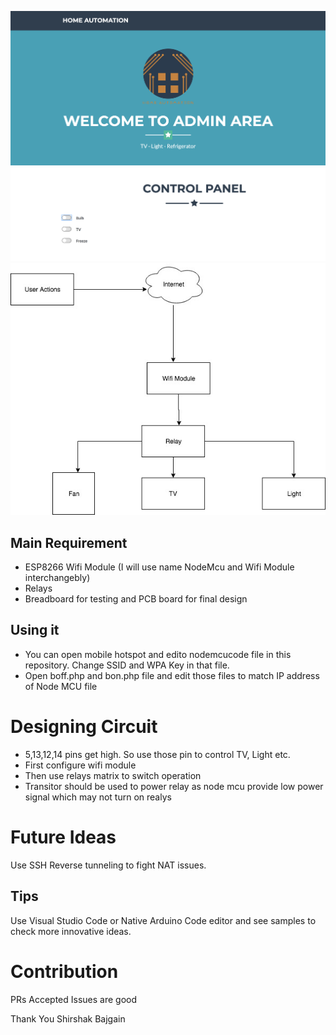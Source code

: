 ![Frontend](/screenshots/frontend1.png "Frontend")
![Frontend](/screenshots/frontend2.png "Frontend")
![Frontend](/screenshots/block_diagram.jpg "Frontend")

## Main Requirement
* ESP8266 Wifi Module (I will use name NodeMcu and Wifi Module interchangebly)
* Relays
* Breadboard for testing and PCB board for final design

## Using it
* You can open mobile hotspot and edito nodemcucode file in this repository. Change SSID and WPA Key in that file. 
* Open boff.php and bon.php file and edit those files to match IP address of Node MCU file

# Designing Circuit
* 5,13,12,14 pins get high. So use those pin to control TV, Light etc.
* First configure wifi module
* Then use relays matrix to switch operation
* Transitor should be used to power relay as node mcu provide low power signal which may not turn on realys

# Future Ideas
Use SSH Reverse tunneling to fight NAT issues.

## Tips 
Use Visual Studio Code or Native Arduino Code editor and see samples to check more innovative ideas.

# Contribution
PRs Accepted
Issues are good 


Thank You
Shirshak Bajgain